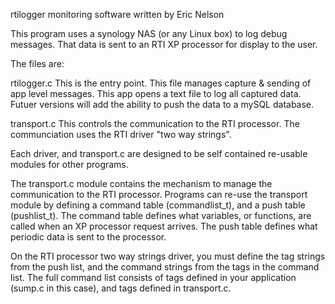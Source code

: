 rtilogger monitoring software written by Eric Nelson

This program uses a synology NAS (or any Linux box) to log debug messages. 
That data is sent to an RTI XP processor for display to the user.

The files are:

rtilogger.c
This is the entry point. This file manages capture & sending of app
level messages. This app opens a text file to log all captured data.
Futuer versions will add the ability to push the data to a mySQL database.

transport.c
This controls the communication to the RTI processor. The communciation
uses the RTI driver "two way strings".


Each driver, and transport.c are designed to be self contained re-usable
modules for other programs. 

The transport.c module contains the mechanism to manage the communication
to the RTI processor. Programs can re-use the transport module by defining a
command table (commandlist_t), and a push table (pushlist_t). The command
table defines what variables, or functions, are called when an XP processor request
arrives. The push table defines what periodic data is sent to the processor.

On the RTI processor two way strings driver, you must define the tag strings from
the push list, and the command strings from the tags in the command list. The 
full command list consists of tags defined in your application (sump.c in this case),
and tags defined in transport.c.


